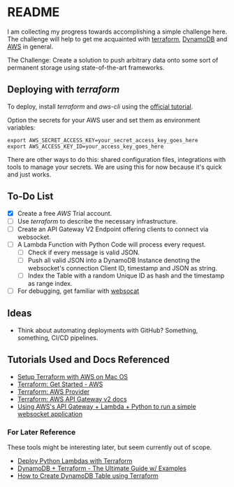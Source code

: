 # README

I am collecting my progress towards accomplishing a simple challenge here. The challenge will help to get me acquainted with [terraform](https://terraform.io), [DynamoDB](https://aws.amazon.com/dynamodb/) and [AWS](https://aws.amazon.com/?nc2=h_lg) in general.

The Challenge: Create a solution to push arbitrary data onto some sort of permanent storage using state-of-the-art frameworks.

## Deploying with _terraform_

To deploy, install _terraform_ and _aws-cli_ using the [official tutorial](https://learn.hashicorp.com/tutorials/terraform/install-cli?in=terraform/aws-get-started).

Option the secrets for your AWS user and set them as environment variables:

```shell
export AWS_SECRET_ACCESS_KEY=your_secret_access_key_goes_here
export AWS_ACCESS_KEY_ID=your_access_key_goes_here
```

There are other ways to do this: shared configuration files, integrations with tools to manage your secrets. We are using this for now because it's quick and just works.

## To-Do List

- [x] Create a free _AWS_ Trial account.
- [ ] Use _terraform_ to describe the necessary infrastructure.
- [ ] Create an API Gateway V2 Endpoint offering clients to connect via websocket.
- [ ] A Lambda Function with Python Code will process every request.
    - [ ] Check if every message is valid JSON.
    - [ ] Push all valid JSON into a DynamoDB Instance denoting the websocket's connection Client ID, timestamp and JSON as string.
    - [ ] Index the Table with a random Unique ID as hash and the timestamp as range index.
- [ ] For debugging, get familiar with [websocat](https://github.com/vi/websocat)

## Ideas

- Think about automating deployments with GitHub? Something, something, CI/CD pipelines.

## Tutorials Used and Docs Referenced

- [Setup Terraform with AWS on Mac OS](https://jamesmiller.blog/terraform-aws-mac-setup/)
- [Terraform: Get Started - AWS](https://learn.hashicorp.com/collections/terraform/aws-get-started)
- [Terraform: AWS Provider](https://registry.terraform.io/providers/hashicorp/aws/latest/docs)
- [Terraform: AWS API Gateway v2 docs](https://registry.terraform.io/providers/hashicorp/aws/latest/docs/resources/apigatewayv2_api)
- [Using AWS's API Gateway + Lambda + Python to run a simple websocket application](https://pythonawesome.com/using-awss-api-gateway-lambda-python-to-run-a-simple-websocket-application/)

### For Later Reference

These tools might be interesting later, but seem currently out of scope.

- [Deploy Python Lambdas with Terraform](https://callaway.dev/deploy-python-lambdas-with-terraform/)
- [DynamoDB + Terraform - The Ultimate Guide w/ Examples](https://dynobase.dev/dynamodb-terraform/)
- [How to Create DynamoDB Table using Terraform](https://cloudkatha.com/how-to-create-dynamodb-table-using-terraform/)